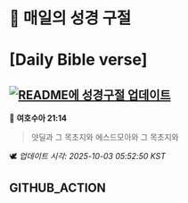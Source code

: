 # 🙏 매일의 성경 구절
# [Daily Bible verse]
## [![README에 성경구절 업데이트](https://github.com/DONGSUKA/first_test/actions/workflows/update-readme-bible.yml/badge.svg)](https://github.com/DONGSUKA/first_test/actions/workflows/update-readme-bible.yml)
<!-- START_BIBLE_VERSE -->
📖 **여호수아 21:14**
> 얏딜과 그 목초지와 에스드모아와 그 목초지와

🕊️ _업데이트 시각: 2025-10-03 05:52:50 KST_
  <!-- END_BIBLE_VERSE -->
## GITHUB_ACTION

